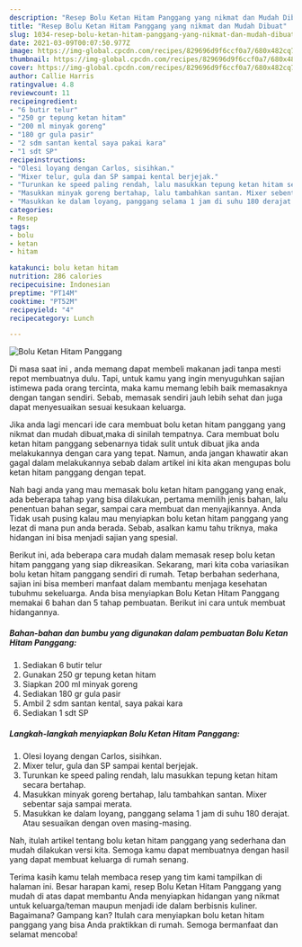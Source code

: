 ```yaml
---
description: "Resep Bolu Ketan Hitam Panggang yang nikmat dan Mudah Dibuat"
title: "Resep Bolu Ketan Hitam Panggang yang nikmat dan Mudah Dibuat"
slug: 1034-resep-bolu-ketan-hitam-panggang-yang-nikmat-dan-mudah-dibuat
date: 2021-03-09T00:07:50.977Z
image: https://img-global.cpcdn.com/recipes/829696d9f6ccf0a7/680x482cq70/bolu-ketan-hitam-panggang-foto-resep-utama.jpg
thumbnail: https://img-global.cpcdn.com/recipes/829696d9f6ccf0a7/680x482cq70/bolu-ketan-hitam-panggang-foto-resep-utama.jpg
cover: https://img-global.cpcdn.com/recipes/829696d9f6ccf0a7/680x482cq70/bolu-ketan-hitam-panggang-foto-resep-utama.jpg
author: Callie Harris
ratingvalue: 4.8
reviewcount: 11
recipeingredient:
- "6 butir telur"
- "250 gr tepung ketan hitam"
- "200 ml minyak goreng"
- "180 gr gula pasir"
- "2 sdm santan kental saya pakai kara"
- "1 sdt SP"
recipeinstructions:
- "Olesi loyang dengan Carlos, sisihkan."
- "Mixer telur, gula dan SP sampai kental berjejak."
- "Turunkan ke speed paling rendah, lalu masukkan tepung ketan hitam secara bertahap."
- "Masukkan minyak goreng bertahap, lalu tambahkan santan. Mixer sebentar saja sampai merata."
- "Masukkan ke dalam loyang, panggang selama 1 jam di suhu 180 derajat. Atau sesuaikan dengan oven masing-masing."
categories:
- Resep
tags:
- bolu
- ketan
- hitam

katakunci: bolu ketan hitam 
nutrition: 286 calories
recipecuisine: Indonesian
preptime: "PT14M"
cooktime: "PT52M"
recipeyield: "4"
recipecategory: Lunch

---
```



![Bolu Ketan Hitam Panggang](https://img-global.cpcdn.com/recipes/829696d9f6ccf0a7/680x482cq70/bolu-ketan-hitam-panggang-foto-resep-utama.jpg)

Di masa  saat ini , anda memang dapat membeli makanan jadi tanpa mesti repot membuatnya dulu. Tapi, untuk kamu yang ingin menyuguhkan sajian istimewa pada orang tercinta, maka kamu memang lebih baik memasaknya dengan tangan sendiri. Sebab, memasak sendiri jauh lebih sehat dan juga dapat menyesuaikan sesuai kesukaan keluarga.

Jika anda lagi mencari ide cara membuat bolu ketan hitam panggang yang nikmat dan mudah dibuat,maka di sinilah tempatnya. Cara membuat bolu ketan hitam panggang  sebenarnya tidak sulit untuk dibuat jika anda melakukannya dengan cara yang tepat. Namun, anda jangan khawatir akan gagal dalam melakukannya 
sebab dalam artikel ini kita akan mengupas bolu ketan hitam panggang dengan tepat.  



Nah bagi anda yang mau memasak bolu ketan hitam panggang yang enak, ada beberapa tahap yang bisa dilakukan, pertama memilih jenis bahan, lalu penentuan bahan segar, sampai cara membuat dan menyajikannya. Anda Tidak usah pusing kalau mau menyiapkan bolu ketan hitam panggang yang lezat di mana pun anda berada. Sebab, asalkan kamu  tahu triknya, maka hidangan ini bisa menjadi sajian yang spesial.

Berikut ini, ada beberapa cara mudah dalam memasak resep bolu ketan hitam panggang yang siap dikreasikan. Sekarang, mari kita coba variasikan bolu ketan hitam panggang sendiri di rumah. Tetap berbahan sederhana, sajian ini bisa memberi manfaat dalam membantu menjaga kesehatan tubuhmu sekeluarga. Anda bisa menyiapkan Bolu Ketan Hitam Panggang memakai 6 bahan dan 5 tahap pembuatan. Berikut ini cara untuk membuat hidangannya.

<!--inarticleads1-->

##### Bahan-bahan dan bumbu yang digunakan dalam pembuatan Bolu Ketan Hitam Panggang:

1. Sediakan 6 butir telur
1. Gunakan 250 gr tepung ketan hitam
1. Siapkan 200 ml minyak goreng
1. Sediakan 180 gr gula pasir
1. Ambil 2 sdm santan kental, saya pakai kara
1. Sediakan 1 sdt SP




<!--inarticleads2-->

##### Langkah-langkah menyiapkan Bolu Ketan Hitam Panggang:

1. Olesi loyang dengan Carlos, sisihkan.
1. Mixer telur, gula dan SP sampai kental berjejak.
1. Turunkan ke speed paling rendah, lalu masukkan tepung ketan hitam secara bertahap.
1. Masukkan minyak goreng bertahap, lalu tambahkan santan. Mixer sebentar saja sampai merata.
1. Masukkan ke dalam loyang, panggang selama 1 jam di suhu 180 derajat. Atau sesuaikan dengan oven masing-masing.




Nah, itulah artikel tentang  bolu ketan hitam panggang  yang sederhana dan mudah dilakukan versi kita. Semoga kamu dapat membuatnya dengan hasil yang dapat membuat keluarga di rumah senang. 

Terima kasih kamu telah membaca resep yang tim kami tampilkan di halaman ini. Besar harapan kami, resep  Bolu Ketan Hitam Panggang yang mudah di atas dapat membantu Anda menyiapkan hidangan yang nikmat untuk keluarga/teman maupun menjadi ide dalam berbisnis kuliner. Bagaimana? Gampang kan? Itulah cara menyiapkan bolu ketan hitam panggang yang bisa Anda praktikkan di rumah. Semoga bermanfaat dan selamat mencoba!

